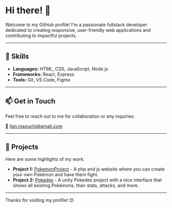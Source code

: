 # Hi there! 👋

Welcome to my GitHub profile! I'm a passionate fullstack developer dedicated to creating responsive, user-friendly web applications and contributing to impactful projects.

---

## 🔧 Skills

- **Languages:** HTML, CSS, JavaScript, Node.js
- **Frameworks:** React, Express
- **Tools:** Git, VS Code, Figma

---

## 📫 Get in Touch

Feel free to reach out to me for collaboration or any inquiries:

📧 [ilan.maouchi@gmail.com](mailto:ilan.maouchi@gmail.com)

---

## 🌟 Projects

Here are some highlights of my work:

- **Project 1:** [PokemonProject](PokemonProject) - A php and js website where you can create your own Pokémon and have them fight.
- **Project 2:** [Pokedex](Pokedex) - A unity Pokedex project with a nice interface that shows all existing Pokémons, their stats, attacks, and more.

---

Thanks for visiting my profile! 😊
